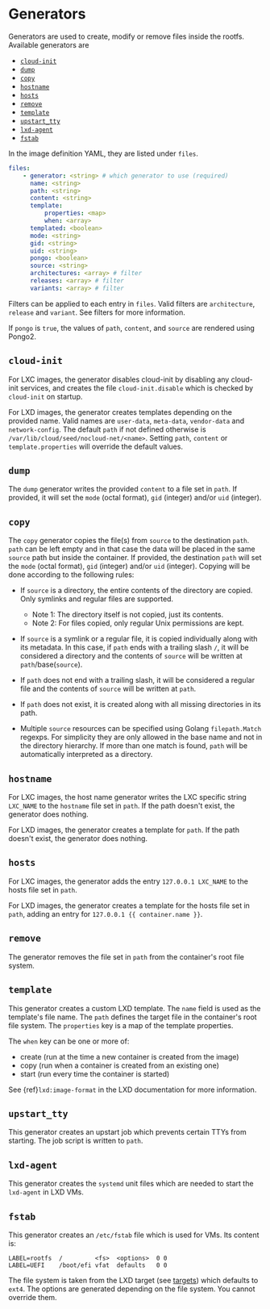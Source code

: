 # Generators

Generators are used to create, modify or remove files inside the rootfs.
Available generators are

* [`cloud-init`](#cloud-init)
* [`dump`](#dump)
* [`copy`](#copy)
* [`hostname`](#hostname)
* [`hosts`](#hosts)
* [`remove`](#remove)
* [`template`](#template)
* [`upstart_tty`](#upstart_tty)
* [`lxd-agent`](#lxd-agent)
* [`fstab`](#fstab)

In the image definition YAML, they are listed under `files`.

```yaml
files:
    - generator: <string> # which generator to use (required)
      name: <string>
      path: <string>
      content: <string>
      template:
          properties: <map>
          when: <array>
      templated: <boolean>
      mode: <string>
      gid: <string>
      uid: <string>
      pongo: <boolean>
      source: <string>
      architectures: <array> # filter
      releases: <array> # filter
      variants: <array> # filter
```

Filters can be applied to each entry in `files`.
Valid filters are `architecture`, `release` and `variant`.
See filters for more information.

If `pongo` is `true`, the values of `path`, `content`, and `source` are rendered using Pongo2.

## `cloud-init`

For LXC images, the generator disables cloud-init by disabling any cloud-init services, and creates the file `cloud-init.disable` which is checked by `cloud-init` on startup.

For LXD images, the generator creates templates depending on the provided name.
Valid names are `user-data`, `meta-data`, `vendor-data` and `network-config`.
The default `path` if not defined otherwise is `/var/lib/cloud/seed/nocloud-net/<name>`.
Setting `path`, `content` or `template.properties` will override the default values.

## `dump`

The `dump` generator writes the provided `content` to a file set in `path`.
If provided, it will set the `mode` (octal format), `gid` (integer) and/or `uid` (integer).

## `copy`

The `copy` generator copies the file(s) from `source` to the destination `path`.
`path` can be left empty and in that case the data will be placed in the same `source` path but inside the container.
If provided, the destination `path` will set the `mode` (octal format), `gid` (integer) and/or `uid` (integer).
Copying will be done according to the following rules:

* If `source` is a directory, the entire contents of the directory are copied. Only symlinks and regular files are supported.

   * Note 1: The directory itself is not copied, just its contents.
   * Note 2: For files copied, only regular Unix permissions are kept.

* If `source` is a symlink or a regular file, it is copied individually along with its metadata.
  In this case, if `path` ends with a trailing slash `/`, it will be considered a directory and the contents of `source` will be written at `path`/base(`source`).
* If `path` does not end with a trailing slash, it will be considered a regular file and the contents of `source` will be written at `path`.
* If `path` does not exist, it is created along with all missing directories in its path.
* Multiple `source` resources can be specified using Golang `filepath.Match` regexps.
  For simplicity they are only allowed in the base name and not in the directory hierarchy.
  If more than one match is found, `path` will be automatically interpreted as a directory.

## `hostname`

For LXC images, the host name generator writes the LXC specific string `LXC_NAME` to the `hostname` file set in `path`.
If the path doesn't exist, the generator does nothing.

For LXD images, the generator creates a template for `path`.
If the path doesn't exist, the generator does nothing.

## `hosts`

For LXC images, the generator adds the entry `127.0.0.1 LXC_NAME` to the hosts file set in `path`.

For LXD images, the generator creates a template for the hosts file set in `path`, adding an entry for `127.0.0.1 {{ container.name }}`.

## `remove`

The generator removes the file set in `path` from the container's root file system.

## `template`

This generator creates a custom LXD template.
The `name` field is used as the template's file name.
The `path` defines the target file in the container's root file system.
The `properties` key is a map of the template properties.

The `when` key can be one or more of:

* create (run at the time a new container is created from the image)
* copy (run when a container is created from an existing one)
* start (run every time the container is started)

See {ref}`lxd:image-format` in the LXD documentation for more information.

## `upstart_tty`

This generator creates an upstart job which prevents certain TTYs from starting.
The job script is written to `path`.

## `lxd-agent`

This generator creates the `systemd` unit files which are needed to start the `lxd-agent` in LXD VMs.

## `fstab`

This generator creates an `/etc/fstab` file which is used for VMs.
Its content is:

```
LABEL=rootfs  /         <fs>  <options>  0 0
LABEL=UEFI    /boot/efi vfat  defaults   0 0
```

The file system is taken from the LXD target (see [targets](targets.md)) which defaults to `ext4`.
The options are generated depending on the file system.
You cannot override them.
